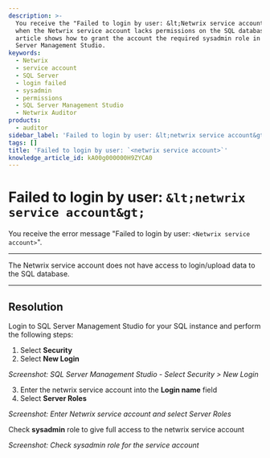 ```yaml
---
description: >-
  You receive the "Failed to login by user: &lt;Netwrix service account&gt;" error
  when the Netwrix service account lacks permissions on the SQL database. This
  article shows how to grant the account the required sysadmin role in SQL
  Server Management Studio.
keywords:
  - Netwrix
  - service account
  - SQL Server
  - login failed
  - sysadmin
  - permissions
  - SQL Server Management Studio
  - Netwrix Auditor
products:
  - auditor
sidebar_label: 'Failed to login by user: &lt;netwrix service account&gt;'
tags: []
title: 'Failed to login by user: `<netwrix service account>`'
knowledge_article_id: kA00g000000H9ZYCA0
---
```


# Failed to login by user: `&lt;netwrix service account&gt;`

You receive the error message "Failed to login by user: `<Netwrix service account>`".

---

The Netwrix service account does not have access to login/upload data to the SQL database.

---

## Resolution

Login to SQL Server Management Studio for your SQL instance and perform the following steps:

1. Select **Security**
2. Select **New Login**

<!-- Image not available: ka04u000000HcSZ_0EM700000006XV3.png -->
*Screenshot: SQL Server Management Studio - Select Security > New Login*

3. Enter the netwrix service account into the **Login name** field
4. Select **Server Roles**

<!-- Image not available: ka04u000000HcSZ_0EM700000006XV8.png -->
*Screenshot: Enter Netwrix service account and select Server Roles*

Check **sysadmin** role to give full access to the netwrix service account

<!-- Image not available: ka04u000000HcSZ_0EM700000006XVD.png -->
*Screenshot: Check sysadmin role for the service account*

